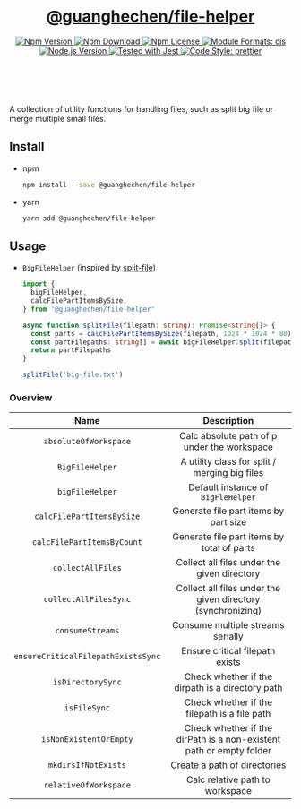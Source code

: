 <header>
  <h1 align="center">
    <a href="https://github.com/guanghechen/node-scaffolds/tree/main/packages/file-helper#readme">@guanghechen/file-helper</a>
  </h1>
  <div align="center">
    <a href="https://www.npmjs.com/package/@guanghechen/file-helper">
      <img
        alt="Npm Version"
        src="https://img.shields.io/npm/v/@guanghechen/file-helper.svg"
      />
    </a>
    <a href="https://www.npmjs.com/package/@guanghechen/file-helper">
      <img
        alt="Npm Download"
        src="https://img.shields.io/npm/dm/@guanghechen/file-helper.svg"
      />
    </a>
    <a href="https://www.npmjs.com/package/@guanghechen/file-helper">
      <img
        alt="Npm License"
        src="https://img.shields.io/npm/l/@guanghechen/file-helper.svg"
      />
    </a>
    <a href="#install">
      <img
        alt="Module Formats: cjs"
        src="https://img.shields.io/badge/module_formats-cjs-green.svg"
      />
    </a>
    <a href="https://github.com/nodejs/node">
      <img
        alt="Node.js Version"
        src="https://img.shields.io/node/v/@guanghechen/file-helper"
      />
    </a>
    <a href="https://github.com/facebook/jest">
      <img
        alt="Tested with Jest"
        src="https://img.shields.io/badge/tested_with-jest-9c465e.svg"
      />
    </a>
    <a href="https://github.com/prettier/prettier">
      <img
        alt="Code Style: prettier"
        src="https://img.shields.io/badge/code_style-prettier-ff69b4.svg?style=flat-square"
      />
    </a>
  </div>
</header>
<br/>

A collection of utility functions for handling files, such as split big file or
merge multiple small files.


## Install

* npm

  ```bash
  npm install --save @guanghechen/file-helper
  ```

* yarn

  ```bash
  yarn add @guanghechen/file-helper
  ```

## Usage

* `BigFileHelper` (inspired by [split-file][])

  ```typescript
  import { 
    bigFileHelper, 
    calcFilePartItemsBySize,
  } from '@guanghechen/file-helper'

  async function splitFile(filepath: string): Promise<string[]> {
    const parts = calcFilePartItemsBySize(filepath, 1024 * 1024 * 80) // 80MB per chunk 
    const partFilepaths: string[] = await bigFileHelper.split(filepath, parts)
    return partFilepaths
  }

  splitFile('big-file.txt')
  ```

### Overview

Name                                | Description
:----------------------------------:|:----------------------------:
`absoluteOfWorkspace`               | Calc absolute path of p under the workspace
`BigFileHelper`                     | A utility class for split / merging big files
`bigFileHelper`                     | Default instance of `BigFleHelper`
`calcFilePartItemsBySize`           | Generate file part items by part size
`calcFilePartItemsByCount`          | Generate file part items by total of parts
`collectAllFiles`                   | Collect all files under the given directory
`collectAllFilesSync`               | Collect all files under the given directory (synchronizing)
`consumeStreams`                    | Consume multiple streams serially
`ensureCriticalFilepathExistsSync`  | Ensure critical filepath exists
`isDirectorySync`                   | Check whether if the dirpath is a directory path
`isFileSync`                        | Check whether if the filepath is a file path
`isNonExistentOrEmpty`              | Check whether if the dirPath is a non-existent path or empty folder
`mkdirsIfNotExists`                 | Create a path of directories
`relativeOfWorkspace`               | Calc relative path to workspace


[homepage]: https://github.com/guanghechen/node-scaffolds/tree/main/packages/file-helper#readme
[split-file]: https://github.com/tomvlk/node-split-file
